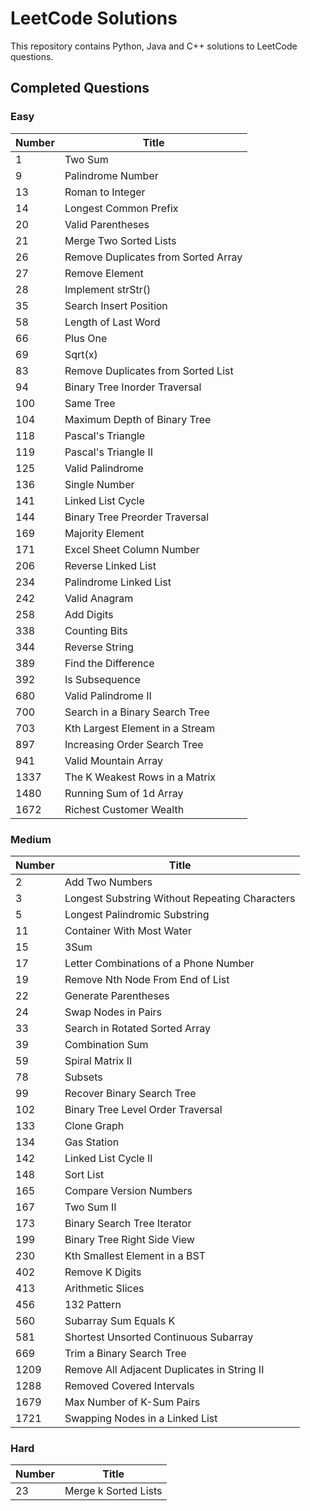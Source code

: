 # LeetCode Solutions

This repository contains Python, Java and C++ solutions to LeetCode questions.

## Completed Questions

### Easy

| Number | Title                               |
|--------|-------------------------------------|
| 1      | Two Sum                             |
| 9      | Palindrome Number                   |
| 13     | Roman to Integer                    |
| 14     | Longest Common Prefix               |
| 20     | Valid Parentheses                   |
| 21     | Merge Two Sorted Lists              |
| 26     | Remove Duplicates from Sorted Array |
| 27     | Remove Element                      |
| 28     | Implement strStr()                  |
| 35     | Search Insert Position              |
| 58     | Length of Last Word                 |
| 66     | Plus One                            |
| 69     | Sqrt(x)                             |
| 83     | Remove Duplicates from Sorted List  |
| 94     | Binary Tree Inorder Traversal       |
| 100    | Same Tree                           |
| 104    | Maximum Depth of Binary Tree        |
| 118    | Pascal's Triangle                   |
| 119    | Pascal's Triangle II                |
| 125    | Valid Palindrome                    |
| 136    | Single Number                       |
| 141    | Linked List Cycle                   |
| 144    | Binary Tree Preorder Traversal      |
| 169    | Majority Element                    |
| 171    | Excel Sheet Column Number           |
| 206    | Reverse Linked List                 |
| 234    | Palindrome Linked List              |
| 242    | Valid Anagram                       |
| 258    | Add Digits                          |
| 338    | Counting Bits                       |
| 344    | Reverse String                      |
| 389    | Find the Difference                 |
| 392    | Is Subsequence                      |
| 680    | Valid Palindrome II                 |
| 700    | Search in a Binary Search Tree      |
| 703    | Kth Largest Element in a Stream     |
| 897    | Increasing Order Search Tree        |
| 941    | Valid Mountain Array                |
| 1337   | The K Weakest Rows in a Matrix      |
| 1480   | Running Sum of 1d Array             |
| 1672   | Richest Customer Wealth             |

### Medium

| Number | Title                                          |
|--------|------------------------------------------------|
| 2      | Add Two Numbers                                |
| 3      | Longest Substring Without Repeating Characters |
| 5      | Longest Palindromic Substring                  |
| 11     | Container With Most Water                      |
| 15     | 3Sum                                           |
| 17     | Letter Combinations of a Phone Number          |
| 19     | Remove Nth Node From End of List               |
| 22     | Generate Parentheses                           |
| 24     | Swap Nodes in Pairs                            |
| 33     | Search in Rotated Sorted Array                 |
| 39     | Combination Sum                                |
| 59     | Spiral Matrix II                               |
| 78     | Subsets                                        |
| 99     | Recover Binary Search Tree                     |
| 102    | Binary Tree Level Order Traversal              |
| 133    | Clone Graph                                    |
| 134    | Gas Station                                    |
| 142    | Linked List Cycle II                           |
| 148    | Sort List                                      |
| 165    | Compare Version Numbers                        |
| 167    | Two Sum II                                     |
| 173    | Binary Search Tree Iterator                    |
| 199    | Binary Tree Right Side View                    |
| 230    | Kth Smallest Element in a BST                  |
| 402    | Remove K Digits                                |
| 413    | Arithmetic Slices                              |
| 456    | 132 Pattern                                    |
| 560    | Subarray Sum Equals K                          |
| 581    | Shortest Unsorted Continuous Subarray          |
| 669    | Trim a Binary Search Tree                      |
| 1209   | Remove All Adjacent Duplicates in String II    |
| 1288   | Removed Covered Intervals                      |
| 1679   | Max Number of K-Sum Pairs                      |
| 1721   | Swapping Nodes in a Linked List                |

### Hard

| Number | Title                |
|--------|----------------------|
| 23     | Merge k Sorted Lists |
